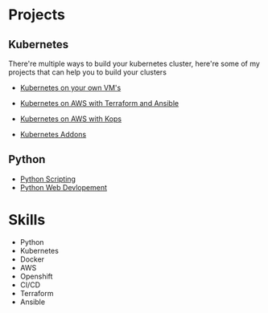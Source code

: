 # Projects

## Kubernetes
There're multiple ways to build your kubernetes cluster, here're some of my projects that can help you to build your clusters

- [Kubernetes on your own VM's](https://github.com/angudadevops/kubernetes_baremetal)
- [Kubernetes on AWS with Terraform and Ansible](https://github.com/angudadevops/k8s_aws)

- [Kubernetes on AWS with Kops](https://github.com/angudadevops/k8kops_aws)

- [Kubernetes Addons](https://github.com/angudadevops/k8s_addons)

## Python
- [Python Scripting](https://github.com/angudadevops/Python-Scripting)
- [Python Web Devlopement](https://github.com/angudadevops/Python-Developement)

# Skills
- Python
- Kubernetes
- Docker
- AWS
- Openshift
- CI/CD
- Terraform
- Ansible

